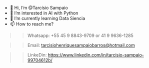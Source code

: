 - 👋 Hi, I’m @Tarcísio Sampaio
- 👀 I’m interested in AI with Python
- 🌱 I’m currently learning Data Siencia
- 📫 How to reach me? 
>> Whatsapp: +55 45 9 8843-9709 or 41 9 9636-1285 

>> Email: tarcisiohenriquesampaiobarros@hotmail.com

>> LinkeDin: https://www.linkedin.com/in/tarcisio-sampaio-99704612b/

<!---
Ciso-Barros/Ciso-Barros is a ✨ special ✨ repository because its `README.md` (this file) appears on your GitHub profile.
You can click the Preview link to take a look at your changes.
--->
